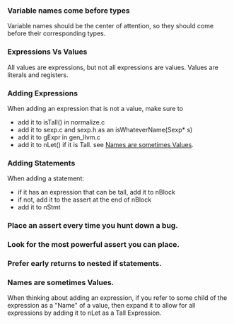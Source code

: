 ### Variable names come before types
Variable names should be the center of attention, so they should come before their 
corresponding types.


### Expressions Vs Values
All values are expressions, but not all expressions are values.
Values are literals and registers.

### Adding Expressions
When adding an expression that is not a value, make sure to 
 - add it to isTall() in normalize.c
 - add it to sexp.c and sexp.h as an isWhateverName(Sexp* s)
 - add it to gExpr in gen_llvm.c
 - add it to nLet() if it is Tall. see [Names are sometimes Values](#namevalue).

### Adding Statements
When adding a statement:
 - if it has an expression that can be tall, add it to nBlock
 - if not, add it to the assert at the end of nBlock
 - add it to nStmt

### Place an assert every time you hunt down a bug.

### Look for the most powerful assert you can place.

### Prefer early returns to nested if statements.

### <a name="namevalue">Names are sometimes Values.</a>
When thinking about adding an expression, if you refer to some child of the expression
as a "Name" of a value, then expand it to allow for all expressions by adding it 
to nLet as a Tall Expression.